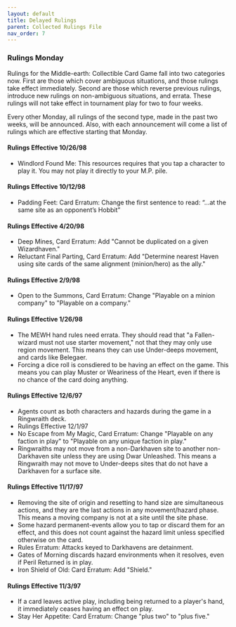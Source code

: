 ```yaml
---
layout: default
title: Delayed Rulings
parent: Collected Rulings File
nav_order: 7
---
```


### Rulings Monday
Rulings for the Middle-earth: Collectible Card Game fall into two categories now. First are those which cover ambiguous situations, and those rulings take effect immediately. Second are those which reverse previous rulings, introduce new rulings on non-ambiguous situations, and errata. These rulings will not take effect in tournament play for two to four weeks.

Every other Monday, all rulings of the second type, made in the past two weeks, will be announced. Also, with each announcement will come a list of rulings which are effective starting that Monday.

#### Rulings Effective 10/26/98
- Windlord Found Me: This resources requires that you tap a character to play it. You may not play it directly to your M.P. pile.
#### Rulings Effective 10/12/98
- Padding Feet: Card Erratum: Change the first sentence to read: “…at the same site as an opponent’s Hobbit”
#### Rulings Effective 4/20/98
- Deep Mines, Card Erratum: Add "Cannot be duplicated on a given Wizardhaven."
- Reluctant Final Parting, Card Erratum: Add "Determine nearest Haven using site cards of the same alignment (minion/hero) as the ally."
#### Rulings Effective 2/9/98
- Open to the Summons, Card Erratum: Change "Playable on a minion company" to "Playable on a company."
#### Rulings Effective 1/26/98
- The MEWH hand rules need errata. They should read that "a Fallen-wizard must not use starter movement," not that they may only use region movement. This means they can use Under-deeps movement, and cards like Belegaer.
- Forcing a dice roll is consdiered to be having an effect on the game. This means you can play Muster or Weariness of the Heart, even if there is no chance of the card doing anything.
#### Rulings Effective 12/6/97
- Agents count as both characters and hazards during the game in a Ringwraith deck.
- Rulings Effective 12/1/97
- No Escape from My Magic, Card Erratum: Change "Playable on any faction in play" to "Playable on any unique faction in play."
- Ringwraiths may not move from a non-Darkhaven site to another non- Darkhaven site unless they are using Dwar Unleashed. This means a Ringwraith may not move to Under-deeps sites that do not have a Darkhaven for a surface site.
#### Rulings Effective 11/17/97
- Removing the site of origin and resetting to hand size are simultaneous actions, and they are the last actions in any movement/hazard phase. This means a moving company is not at a site until the site phase.
- Some hazard permanent-events allow you to tap or discard them for an effect, and this does not count against the hazard limit unless specified otherwise on the card.
- Rules Erratum: Attacks keyed to Darkhavens are detainment.
- Gates of Morning discards hazard environments when it resolves, even if Peril Returned is in play.
- Iron Shield of Old: Card Erratum: Add "Shield."
#### Rulings Effective 11/3/97
- If a card leaves active play, including being returned to a player's hand, it immediately ceases having an effect on play.
- Stay Her Appetite: Card Erratum: Change "plus two" to "plus five."
